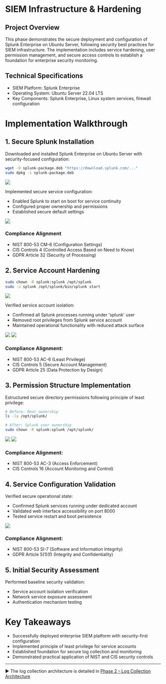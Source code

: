 # SIEM Infrastructure & Hardening

## Project Overview
This phase demonstrates the secure deployment and configuration of Splunk Enterprise on Ubuntu Server, following security best practices for SIEM infrastructure. The implementation includes service hardening, user permission management, and secure access controls to establish a foundation for enterprise security monitoring.

## Technical Specifications
- SIEM Platform: Splunk Enterprise
- Operating System: Ubuntu Server 22.04 LTS
- Key Components: Splunk Enterprise, Linux system services, firewall configuration

# Implementation Walkthrough

## 1. Secure Splunk Installation
Downloaded and installed Splunk Enterprise on Ubuntu Server with security-focused configuration:
 ```bash
wget -O splunk-package.deb "https://download.splunk.com/..."
sudo dpkg -i splunk-package.deb
```
![](https://i.postimg.cc/Pxvk41HT/1-Ubuntu-VM-Splunk.png)

Implemented secure service configuration:
- Enabled Splunk to start on boot for service continuity
- Configured proper ownership and permissions
- Established secure default settings

![](https://i.postimg.cc/yxqCrW69/2-Splunk-boot-on-start.png)

### Compliance Alignment
- NIST 800-53 CM-6 (Configuration Settings)
- CIS Controls 4 (Controlled Access Based on Need to Know)
- GDPR Article 32 (Security of Processing)

## 2. Service Account Hardening
```bash
sudo chown -R splunk:splunk /opt/splunk
sudo -u splunk /opt/splunk/bin/splunk start
```

![](https://i.postimg.cc/3w6sdWv6/4-Start-Splunk-log-in.png)

Verified service account isolation:
- Confirmed all Splunk processes running under 'splunk' user
- Removed root privileges from Splunk service account
- Maintained operational functionality with reduced attack surface

![](https://i.postimg.cc/tRPjndDz/8-Setting-Splunk-user-as-default-user.png)
![](https://i.postimg.cc/GhC1FB5n/9-Confirming-all-Splunk-process-are-owned-by-Splunk-user-instead-of-root.png)

### Compliance Alignment:
- NIST 800-53 AC-6 (Least Privilege)
- CIS Controls 5 (Secure Account Management)
- GDPR Article 25 (Data Protection by Design)

## 3. Permission Structure Implementation
Estructured secure directory permissions following principle of least privilege:

```bash
# Before: Root ownership
ls -la /opt/splunk/

# After: Splunk user ownership
sudo chown -R splunk:splunk /opt/splunk/
```

![](https://i.postimg.cc/Mps2J9Kz/5-Check-permissions-on-Splunk-securitylibrary-step.png)
![](https://i.postimg.cc/8Cj8pLjM/6-Set-permissions-for-Splunk-user.png)

### Compliance Alignment:
- NIST 800-53 AC-3 (Access Enforcement)
- CIS Controls 16 (Account Monitoring and Control)

## 4. Service Configuration Validation
Verified secure operational state:
- Confirmed Splunk services running under dedicated account
- Validated web interface accessibility on port 8000
- Tested service restart and boot persistence

![](https://i.postimg.cc/pXJMq2wh/7-Starting-Splunk-as-Splunk-user.png)

### Compliance Alignment:
- NIST 800-53 SI-7 (Software and Information Integrity)
- GDPR Article 5(1)(f) (Integrity and Confidentiality)

## 5. Initial Security Assessment
Performed baseline security validation:
- Service account isolation verification
- Network service exposure assessment
- Authentication mechanism testing

# Key Takeaways
- Successfully deployed enterprise SIEM platform with security-first configuration
- Implemented principle of least privilege for service accounts
- Established foundation for secure log collection and monitoring
- Demonstrated practical application of NIST and CIS security controls

---

▶️ The log collection architecture is detailed in [Phase 2 – Log Collection Architecture](https://github.com/ChadVanHalen/Tech-Portfolio/blob/main/projects/SIEM%20Setup%20Lab/phases/2%20Log%20Collection%20Architecture/README.md)
